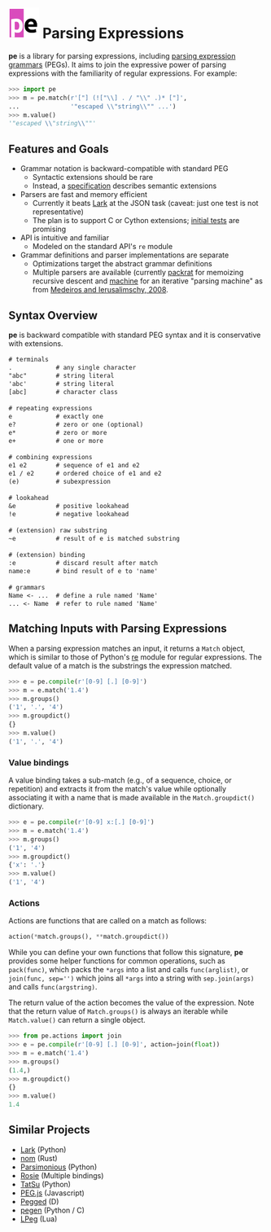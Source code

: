 # <img src="docs/logo.png" width="60" alt="pe logo" /> Parsing Expressions

**pe** is a library for parsing expressions, including [parsing
expression grammars] (PEGs). It aims to join the expressive power of
parsing expressions with the familiarity of regular expressions.  For
example:

``` python
>>> import pe
>>> m = pe.match(r'["] (!["\\] . / "\\" .)* ["]',
...              '"escaped \\"string\\"" ...')
>>> m.value()
'"escaped \\"string\\""'
```

[parsing expression grammars]: https://en.wikipedia.org/wiki/Parsing_expression_grammar


## Features and Goals

* Grammar notation is backward-compatible with standard PEG
  - Syntactic extensions should be rare
  - Instead, a [specification](docs/specification.md) describes semantic extensions
* Parsers are fast and memory efficient
  - Currently it beats [Lark](https://github.com/lark-parser/lark) at
    the JSON task (caveat: just one test is not representative)
  - The plan is to support C or Cython extensions; [initial
    tests](https://github.com/goodmami/textpy) are promising
* API is intuitive and familiar
  - Modeled on the standard API's `re` module
* Grammar definitions and parser implementations are separate
  - Optimizations target the abstract grammar definitions
  - Multiple parsers are available (currently [packrat](pe/packrat.py)
    for memoizing recursive descent and [machine](pe/machine.py) for
    an iterative "parsing machine" as from [Medeiros and
    Ierusalimschy, 2008].

[Medeiros and Ierusalimschy, 2008]: http://www.inf.puc-rio.br/~roberto/docs/ry08-4.pdf


## Syntax Overview

**pe** is backward compatible with standard PEG syntax and it is
conservative with extensions.

```regex
# terminals
.            # any single character
"abc"        # string literal
'abc'        # string literal
[abc]        # character class

# repeating expressions
e            # exactly one
e?           # zero or one (optional)
e*           # zero or more
e+           # one or more

# combining expressions
e1 e2        # sequence of e1 and e2
e1 / e2      # ordered choice of e1 and e2
(e)          # subexpression

# lookahead
&e           # positive lookahead
!e           # negative lookahead

# (extension) raw substring
~e           # result of e is matched substring

# (extension) binding
:e           # discard result after match
name:e       # bind result of e to 'name'

# grammars
Name <- ...  # define a rule named 'Name'
... <- Name  # refer to rule named 'Name'
```

## Matching Inputs with Parsing Expressions

When a parsing expression matches an input, it returns a `Match`
object, which is similar to those of Python's
[re](https://docs.python.org/3/library/re.html) module for regular
expressions. The default value of a match is the substrings the
expression matched.

```python
>>> e = pe.compile(r'[0-9] [.] [0-9]')
>>> m = e.match('1.4')
>>> m.groups()
('1', '.', '4')
>>> m.groupdict()
{}
>>> m.value()
('1', '.', '4')
```

### Value bindings

A value binding takes a sub-match (e.g., of a sequence, choice, or
repetition) and extracts it from the match's value while optionally
associating it with a name that is made available in the
`Match.groupdict()` dictionary.

```python
>>> e = pe.compile(r'[0-9] x:[.] [0-9]')
>>> m = e.match('1.4')
>>> m.groups()
('1', '4')
>>> m.groupdict()
{'x': '.'}
>>> m.value()
('1', '4')
```

### Actions

Actions are functions that are called on a match as follows:

``` python
action(*match.groups(), **match.groupdict())
```

While you can define your own functions that follow this signature,
**pe** provides some helper functions for common operations, such as
`pack(func)`, which packs the `*args` into a list and calls
`func(arglist)`, or `join(func, sep='')` which joins all `*args` into
a string with `sep.join(args)` and calls `func(argstring)`.

The return value of the action becomes the value of the
expression. Note that the return value of `Match.groups()` is always
an iterable while `Match.value()` can return a single object.

```python
>>> from pe.actions import join
>>> e = pe.compile(r'[0-9] [.] [0-9]', action=join(float))
>>> m = e.match('1.4')
>>> m.groups()
(1.4,)
>>> m.groupdict()
{}
>>> m.value()
1.4
```

## Similar Projects

- [Lark](https://github.com/lark-parser/lark) (Python)
- [nom](https://github.com/Geal/nom) (Rust)
- [Parsimonious](https://github.com/erikrose/parsimonious) (Python)
- [Rosie](https://rosie-lang.org/) (Multiple bindings)
- [TatSu](https://tatsu.readthedocs.io/en/stable/) (Python)
- [PEG.js](https://github.com/pegjs/pegjs) (Javascript)
- [Pegged](https://github.com/PhilippeSigaud/Pegged) (D)
- [pegen](https://github.com/gvanrossum/pegen) (Python / C)
- [LPeg](http://www.inf.puc-rio.br/~roberto/lpeg/) (Lua)
